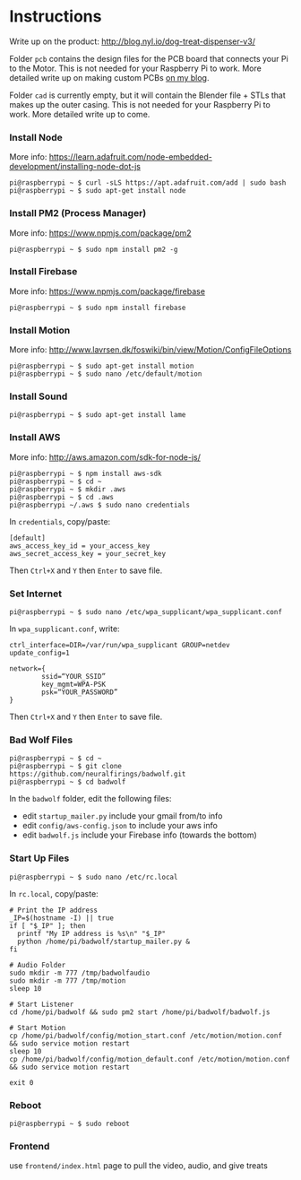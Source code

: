 # Instructions 

Write up on the product: http://blog.nyl.io/dog-treat-dispenser-v3/ 

Folder `pcb` contains the design files for the PCB board that connects your Pi to the Motor. This is not needed for your Raspberry Pi to work. More detailed write up on making custom PCBs [on my blog](http://blog.nyl.io/making-custom-pcbs/).

Folder `cad` is currently empty, but it will contain the Blender file + STLs that makes up the outer casing. This is not needed for your Raspberry Pi to work. More detailed write up to come. 

### Install Node
More info: https://learn.adafruit.com/node-embedded-development/installing-node-dot-js

```shell
pi@raspberrypi ~ $ curl -sLS https://apt.adafruit.com/add | sudo bash
pi@raspberrypi ~ $ sudo apt-get install node
```

### Install PM2 (Process Manager)
More info: https://www.npmjs.com/package/pm2

```shell
pi@raspberrypi ~ $ sudo npm install pm2 -g
```

### Install Firebase
More info: https://www.npmjs.com/package/firebase

```shell
pi@raspberrypi ~ $ sudo npm install firebase
```

### Install Motion
More info: http://www.lavrsen.dk/foswiki/bin/view/Motion/ConfigFileOptions

```shell
pi@raspberrypi ~ $ sudo apt-get install motion
pi@raspberrypi ~ $ sudo nano /etc/default/motion
```

### Install Sound
```shell
pi@raspberrypi ~ $ sudo apt-get install lame
```

### Install AWS
More info: http://aws.amazon.com/sdk-for-node-js/ 

```shell
pi@raspberrypi ~ $ npm install aws-sdk
pi@raspberrypi ~ $ cd ~
pi@raspberrypi ~ $ mkdir .aws
pi@raspberrypi ~ $ cd .aws
pi@raspberrypi ~/.aws $ sudo nano credentials
```

In `credentials`, copy/paste:
```
[default]
aws_access_key_id = your_access_key
aws_secret_access_key = your_secret_key
```

Then `Ctrl+X` and `Y` then `Enter` to save file. 


### Set Internet

```shell
pi@raspberrypi ~ $ sudo nano /etc/wpa_supplicant/wpa_supplicant.conf
```

In `wpa_supplicant.conf`, write:

```
ctrl_interface=DIR=/var/run/wpa_supplicant GROUP=netdev
update_config=1

network={
        ssid=“YOUR_SSID”
        key_mgmt=WPA-PSK
        psk=“YOUR_PASSWORD”
}
```

Then `Ctrl+X` and `Y` then `Enter` to save file. 

### Bad Wolf Files

```shell
pi@raspberrypi ~ $ cd ~
pi@raspberrypi ~ $ git clone https://github.com/neuralfirings/badwolf.git
pi@raspberrypi ~ $ cd badwolf
```
In the `badwolf` folder, edit the following files:

* edit `startup_mailer.py` include your gmail from/to info
* edit `config/aws-config.json` to include your aws info
* edit `badwolf.js`  include your Firebase info (towards the bottom)

### Start Up Files

```shell
pi@raspberrypi ~ $ sudo nano /etc/rc.local
```
In `rc.local`, copy/paste:

```
# Print the IP address
_IP=$(hostname -I) || true
if [ "$_IP" ]; then
  printf "My IP address is %s\n" "$_IP"
  python /home/pi/badwolf/startup_mailer.py &
fi

# Audio Folder
sudo mkdir -m 777 /tmp/badwolfaudio
sudo mkdir -m 777 /tmp/motion 
sleep 10

# Start Listener
cd /home/pi/badwolf && sudo pm2 start /home/pi/badwolf/badwolf.js

# Start Motion
cp /home/pi/badwolf/config/motion_start.conf /etc/motion/motion.conf && sudo service motion restart
sleep 10
cp /home/pi/badwolf/config/motion_default.conf /etc/motion/motion.conf && sudo service motion restart

exit 0
```

### Reboot
```shell
pi@raspberrypi ~ $ sudo reboot
```

### Frontend
use `frontend/index.html` page to pull the video, audio, and give treats

<!--
### Cyberduck
This is so your user `pi` is corrected permissioned to edit files directly from Cyberduck

```shell
pi@raspberrypi ~ $ sudo chown -R pi badwolf/
```
-->
<!--

# TODO
- figure out how to either dump or keep .swf in motion
- figure out SOUND better
- 
-->
